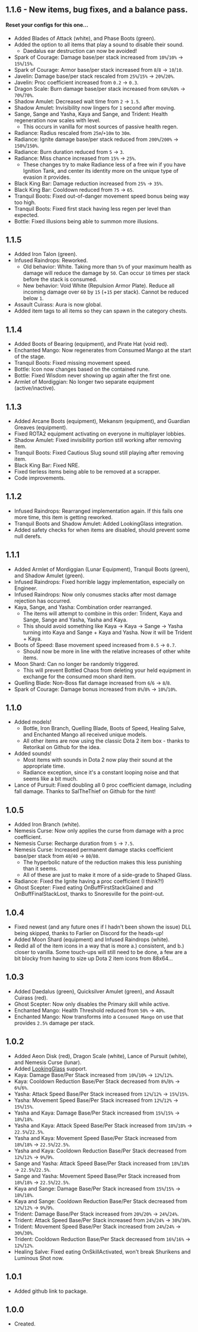 ## 1.1.6 - New items, bug fixes, and a balance pass.
#### Reset your configs for this one...
- Added Blades of Attack (white), and Phase Boots (green).
- Added the option to all items that play a sound to disable their sound.
  - Daedalus ear destruction can now be avoided!
- Spark of Courage: Damage base/per stack increased from `10%`/`10%` -> `15%`/`15%`.
- Spark of Courage: Armor base/per stack increased from `8`/`8` -> `10`/`10`.
- Javelin: Damage base/per stack rescaled from `25%`/`15%` -> `20%`/`20%`.
- Javelin: Proc coefficient increased from `0.2` -> `0.3`.
- Dragon Scale: Burn damage base/per stack increased from `60%`/`60%` -> `70%`/`70%`.
- Shadow Amulet: Decreased wait time from `2` -> `1.5`.
- Shadow Amulet: Invisibility now lingers for `1` second after moving.
- Sange, Sange and Yasha, Kaya and Sange, and Trident: Health regeneration now scales with level.
  - This occurs in vanilla for most sources of passive health regen.
- Radiance: Radius rescaled from `25m`/`+10m` to `30m`.
- Radiance: Ignite damage base/per stack reduced from `200%`/`200%` -> `150%`/`150%`.
- Radiance: Burn duration reduced from `5` -> `3`.
- Radiance: Miss chance increased from `15%` -> `25%`.
  - These changes try to make Radiance less of a free win if you have Ignition Tank, and center its identity more on the unique type of evasion it provides.
- Black King Bar: Damage reduction increased from `25%` -> `35%`.
- Black King Bar: Cooldown reduced from `75` -> `65`.
- Tranquil Boots: Fixed out-of-danger movement speed bonus being way too high.
- Tranquil Boots: Fixed first stack having less regen per level than expected.
- Bottle: Fixed illusions being able to summon more illusions.

## 1.1.5
- Added Iron Talon (green).
- Infused Raindrops: Reworked.
  - Old behavior: White. Taking more than `5%` of your maximum health as damage will reduce the damage by `50`. Can occur `10` times per stack before the stack is consumed.
  - New behavior: Void White (Repulsion Armor Plate). Reduce all incoming damage over `60` by `15` (+`15` per stack). Cannot be reduced below `1`.
- Assault Cuirass: Aura is now global.
- Added item tags to all items so they can spawn in the category chests.

## 1.1.4
- Added Boots of Bearing (equipment), and Pirate Hat (void red).
- Enchanted Mango: Now regenerates from Consumed Mango at the start of the stage.
- Tranquil Boots: Fixed missing movement speed.
- Bottle: Icon now changes based on the contained rune.
- Bottle: Fixed Wisdom never showing up again after the first one.
- Armlet of Mordiggian: No longer two separate equipment (active/inactive).

## 1.1.3
- Added Arcane Boots (equipment), Mekansm (equipment), and Guardian Greaves (equipment).
- Fixed ROTA2 equipment activating on everyone in multiplayer lobbies.
- Shadow Amulet: Fixed invisibility portion still working after removing item.
- Tranquil Boots: Fixed Cautious Slug sound still playing after removing item.
- Black King Bar: Fixed NRE.
- Fixed tierless items being able to be removed at a scrapper.
- Code improvements.

## 1.1.2
- Infused Raindrops: Rearranged implementation again. If this fails one more time, this item is getting reworked.
- Tranquil Boots and Shadow Amulet: Added LookingGlass integration.
- Added safety checks for when items are disabled, should prevent some null derefs.

## 1.1.1
- Added Armlet of Mordiggian (Lunar Equipment), Tranquil Boots (green), and Shadow Amulet (green).
- Infused Raindrops: Fixed horrible laggy implementation, especially on Engineer.
- Infused Raindrops: Now only conusmes stacks after most damage rejection has occurred.
- Kaya, Sange, and Yasha: Combination order rearranged.
  - The items will attempt to combine in this order: Trident, Kaya and Sange, Sange and Yasha, Yasha and Kaya.
  - This should avoid something like Kaya -> Kaya -> Sange -> Yasha turning into Kaya and Sange + Kaya and Yasha. Now it will be Trident + Kaya.
- Boots of Speed: Base movement speed increased from `0.5` -> `0.7`.
  - Should now be more in line with the relative increases of other white items.
- Moon Shard: Can no longer be randomly triggered.
  - This will prevent Bottled Chaos from deleting your held equipment in exchange for the consumed moon shard item.
- Quelling Blade: Non-Boss flat damage increased from `6`/`6` -> `8`/`8`.
- Spark of Courage: Damage bonus increased from `8%`/`8%` -> `10%`/`10%`.

## 1.1.0
- Added models!
  - Bottle, Iron Branch, Quelling Blade, Boots of Speed, Healing Salve, and Enchanted Mango all received unique models.
  - All other items are now using the classic Dota 2 item box - thanks to Retorikal on Github for the idea.
- Added sounds!
  - Most items with sounds in Dota 2 now play their sound at the appropriate time.
  - Radiance exception, since it's a constant looping noise and that seems like a bit much.
- Lance of Pursuit: Fixed doubling all 0 proc coefficient damage, including fall damage. Thanks to SalTheThief on Github for the hint!

## 1.0.5
- Added Iron Branch (white).
- Nemesis Curse: Now only applies the curse from damage with a proc coefficient.
- Nemesis Curse: Recharge duration from `5` -> `7.5`.
- Nemesis Curse: Increased permanent damage stacks coefficient base/per stack from `40`/`40` -> `80`/`80`.
    - The hyperbolic nature of the reduction makes this less punishing than it seems.
    - All of these are just to make it more of a side-grade to Shaped Glass.
- Radiance: Fixed the Ignite having a proc coefficient (I think?!)
- Ghost Scepter: Fixed eating OnBuffFirstStackGained and OnBuffFinalStackLost, thanks to Snoresville for the point-out.

## 1.0.4
- Fixed newest (and any future ones if I hadn't been shown the issue) DLL being skipped, thanks to Farlier on Discord for the heads-up!
- Added Moon Shard (equipment) and Infused Raindrops (white).
- Redid all of the item icons in a way that is more a.) consistent, and b.) closer to vanilla. Some touch-ups will still need to be done, a few are a bit blocky from having to size up Dota 2 item icons from 88x64...

## 1.0.3
- Added Daedalus (green), Quicksilver Amulet (green), and Assault Cuirass (red).
- Ghost Scepter: Now only disables the Primary skill while active.
- Enchanted Mango: Health Threshold reduced from `50%` -> `40%`.
- Enchanted Mango: Now transforms into a `Consumed Mango` on use that provides `2.5%` damage per stack.

## 1.0.2
- Added Aeon Disk (red), Dragon Scale (white), Lance of Pursuit (white), and Nemesis Curse (lunar).
- Added [LookingGlass](https://thunderstore.io/package/DropPod/LookingGlass/) support.
- Kaya: Damage Base/Per Stack increased from `10%`/`10%` -> `12%`/`12%`.
- Kaya: Cooldown Reduction Base/Per Stack decreased from `8%`/`8%` -> `6%`/`6%`.
- Yasha: Attack Speed Base/Per Stack increased from `12%`/`12%` -> `15%`/`15%`.
- Yasha: Movement Speed Base/Per Stack increased from `12%`/`12%` -> `15%`/`15%`.
- Yasha and Kaya: Damage Base/Per Stack increased from `15%`/`15%` -> `18%`/`18%`.
- Yasha and Kaya: Attack Speed Base/Per Stack increased from `18%`/`18%` -> `22.5%`/`22.5%`.
- Yasha and Kaya: Movement Speed Base/Per Stack increased from `18%`/`18%` -> `22.5%`/`22.5%`.
- Yasha and Kaya: Cooldown Reduction Base/Per Stack decreased from `12%`/`12%` -> `9%`/`9%`.
- Sange and Yasha: Attack Speed Base/Per Stack increased from `18%`/`18%` -> `22.5%`/`22.5%`.
- Sange and Yasha: Movement Speed Base/Per Stack increased from `18%`/`18%` -> `22.5%`/`22.5%`.
- Kaya and Sange: Damage Base/Per Stack increased from `15%`/`15%` -> `18%`/`18%`.
- Kaya and Sange: Cooldown Reduction Base/Per Stack decreased from `12%`/`12%` -> `9%`/`9%`.
- Trident: Damage Base/Per Stack increased from `20%`/`20%` -> `24%`/`24%`.
- Trident: Attack Speed Base/Per Stack increased from `24%`/`24%` -> `30%`/`30%`.
- Trident: Movement Speed Base/Per Stack increased from `24%`/`24%` -> `30%`/`30%`.
- Trident: Cooldown Reduction Base/Per Stack decreased from `16%`/`16%` -> `12%`/`12%`.
- Healing Salve: Fixed eating OnSkillActivated, won't break Shurikens and Luminous Shot now.

## 1.0.1
- Added github link to package.

## 1.0.0
- Created.